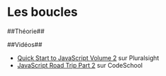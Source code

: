# Les boucles #

##Théorie##

##Vidéos##

- [Quick Start to JavaScript Volume 2](https://app.pluralsight.com/library/courses/quick-start-javascript-2-1917/table-of-contents) sur Pluralsight
- [JavaScript Road Trip Part 2](https://www.codeschool.com/courses/javascript-road-trip-part-2) sur CodeSchool

